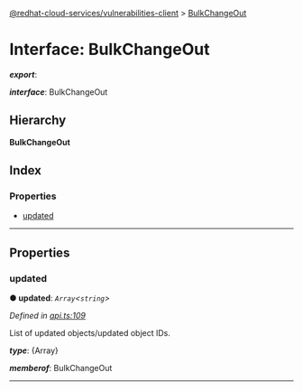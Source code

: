 [@redhat-cloud-services/vulnerabilities-client](../README.md) > [BulkChangeOut](../interfaces/bulkchangeout.md)

# Interface: BulkChangeOut

*__export__*: 

*__interface__*: BulkChangeOut

## Hierarchy

**BulkChangeOut**

## Index

### Properties

* [updated](bulkchangeout.md#updated)

---

## Properties

<a id="updated"></a>

###  updated

**● updated**: *`Array`<`string`>*

*Defined in [api.ts:109](https://github.com/karelhala/javascript-clients/blob/master/packages/vulnerabilities/api.ts#L109)*

List of updated objects/updated object IDs.

*__type__*: {Array}

*__memberof__*: BulkChangeOut

___

